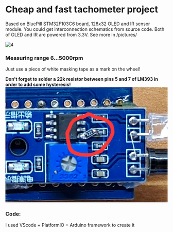 # Cheap and fast tachometer project
Based on BluePill STM32F103C6 board, 128x32 OLED and IR sensor module. You could get interconnection schematics from source code. Both of OLED and IR are powered from 3.3V. See more in /pictures/ 

![4](https://github.com/kirill-ma/Tachometer/blob/master/pictures/4.gif)

### Measuring range 6...5000rpm
Just use a piece of white masking tape as a mark on the wheel!

__Don't forget to solder a 22k resistor between pins 5 and 7 of LM393 in order to add some hysteresis!__
<img src="https://github.com/kirill-ma/Tachometer/blob/master/pictures/3.jpg" width="600">

### Code:
I used VScode + PlatformIO + Arduino framework to create it
